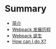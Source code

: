 # Summary

* [简介](README.md)
* [Webpack 发展历程](first-question.md)
* [Webpack 诞生](webpack-dan-sheng.md)
* [How can I do X?](second-question.md)

